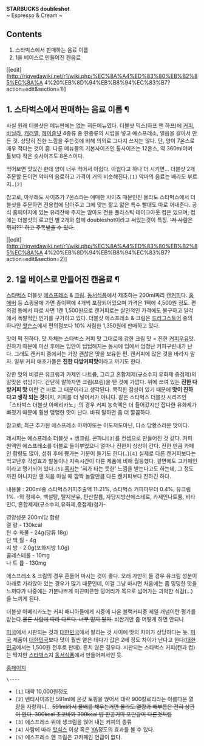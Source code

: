 **STARBUCKS doubleshot**  
~ Espresso & Cream ~

## Contents

    

1. 스타벅스에서 판매하는 음료 이름 
2. 1을 베이스로 만들어진 캔음료 

[[edit](http://rigvedawiki.net/r1/wiki.php/%EC%8A%A4%ED%83%80%EB%B2%85%EC%8A%A
4%20%EB%8D%94%EB%B8%94%EC%83%B7?action=edit&section=1)]

## 1. 스타벅스에서 판매하는 음료 이름 ¶

사실 원래 더블샷은 메뉴판에는 없는 히든메뉴였다. 더블샷 믹스(하프 앤 하프)에 [커피](%EC%BB%A4%ED%94%BC.md),
[바닐라](%EB%B0%94%EB%8B%90%EB%9D%BC.md),
[캐러멜](%EC%BA%90%EB%9F%AC%EB%A9%9C.md),
[헤이즐넛](%ED%97%A4%EC%9D%B4%EC%A6%90%EB%84%9B.md) 4종류 중 한종류의 시럽을 넣고 에스프레소,
얼음을 갈아서 만든 것. 상당히 진한 느낌을 주는것에 비해 의외로 그다지 쓰지는 않다. 단, 양이 7온스로 매우 적다는 것이 흠. 다른
메뉴들의 기본사이즈인 톨사이즈는 12온스, 약 360ml이며 톨보다 작은 숏사이즈도 8온스이다.

  

먹어보면 맛있긴 한데 양이 너무 적어서 아쉽다. 아쉽다고 하나 더 시키면... 더블샷 2개 주문할 돈이면 악마의 음료하고 가격이 거의
비슷해진다.`[1]` 악마의 음료는 배라도 부르지..`[2]`

  

참고로, 아무래도 사이즈가 7온스라는 애매한 사이즈 때문인진 몰라도 스타벅스에서 더블샷을 주문하면 전용컵에 담아주고 그에 맞는 짧고 얇은
특수 빨대도 따로 꺼내준다. 공식 홈페이지에 있는 유리잔에 주지는 않아도 전용 플라스틱 테이크아웃 컵은 있으며, 컵에는 더블샷의 로고인 별
2개와 함께 doubleshot이라고 써있는것이 특징. <del>'저 사람은 뭐지??' 하고 주목받을 수 있다.</del>

  

[[edit](http://rigvedawiki.net/r1/wiki.php/%EC%8A%A4%ED%83%80%EB%B2%85%EC%8A%A
4%20%EB%8D%94%EB%B8%94%EC%83%B7?action=edit&section=2)]

## 2. 1을 베이스로 만들어진 캔음료 ¶

[스타벅스](%EC%8A%A4%ED%83%80%EB%B2%85%EC%8A%A4.md) 더블샷
[에스프레소](%EC%97%90%EC%8A%A4%ED%94%84%EB%A0%88%EC%86%8C.md) &
[크림](%ED%81%AC%EB%A6%BC.md).
[동서식품](%EB%8F%99%EC%84%9C%EC%8B%9D%ED%92%88.md)에서 제조하는 200ml짜리
캔[커피](%EC%BB%A4%ED%94%BC.md)다. [홈에버](%ED%99%88%EC%97%90%EB%B2%84.md) 등
쇼핑몰에 가면 종이팩에 4개씩 포장되어있으며 가격은 1팩에 4,500원 정도. 편의점 등에서 따로 사면 1캔 1,500원으로 캔커피로는
살인적인 가격에도 불구하고 일각에서 폭발적인 인기를 구가하고 있다. 더블샷 에스프레소 & 크림은
[드러그스토어](%EB%93%9C%EB%9F%AC%EA%B7%B8%EC%8A%A4%ED%86%A0%EC%96%B4.md) 중의 하나인
[왓슨스](%EC%99%93%EC%8A%A8%EC%8A%A4.md)에서 편의점보다 10% 저렴한 1,350원에 판매하고 있다.

  

맛이 퍽 진하다. 맛 자체는 스타벅스 커피 맛 그대로에 강한 크림 맛 = 진한
[커피우유](%EC%BB%A4%ED%94%BC%EC%9A%B0%EC%9C%A0.md)맛. 진하기 때문에 마신 후에는 입안이 텁텁해지는
동시에 입에서 엄청난 커피구린내가 난다. 그래도 캔커피 중에서는 가장 괜찮은 맛을 보유한 편. 캔커피에 많은 것을 바라지 말자. 일부 커피
애호가들은 **진한 다방커피맛**이라고 까기도 한다.

  

강한 맛의 비결은 유크림과 카제인 나트륨, 그리고 혼합제제(규소수지 유화제 증점제)의 알맞은 섞임이다. 간단히 말하자면 크림(프림)을 탄
것에 가깝다. 위에 쓰여 있는 __진한 다방커피 맛__ 이란 건 바로 그 때문이라고 생각된다. 묵직한 점성이 있기 때문에 **맛이 진하다고
생각 되는 것**이지, 커피를 더 넣어서가 아니다. 같은 스타벅스 더블샷 시리즈인 「스타벅스 더블샷 아메리카노」의 경우 커피 농축액은 더
들어갔지만 잡다한 유화제가 빠졌기 때문에 훨씬 맹맹한 맛이 난다. 바꿔 말하면 좀 더 깔끔하다.

  

참고로, 최근 추가된 에스프레소 마끼아또는 이도저도아닌, 다소 당황스러운 맛이다.

  

레시피는 에스프레소 더블샷 + 생크림. 콘파냐`[3]`를 컨셉으로 만들어진 것 같다. 커피 원액인 에스프레소를 더블로 들이부었으니 얼마나
진한지 상상이 간다. 진한 만큼 카페인 함량도 많아, 섭취 후에 뿅가는 기분이 들기도 한다(..)`[4]` 실제로 다른 캔커피보다는 먹고난후
각성효과 발동이나 지속시간이 다른 제품에 비해 월등했다. 겉면에도 고카페인이라고 명기되어 있다.`[5]`
[혹자](%ED%98%B9%EC%9E%90.md)는 '혀가 타는 듯한' 느낌을 받는다고도 하는데, 그 정도까진 아니지만 맨 처음 마실
때 깜짝 놀랄만큼 다른 캔커피보다 진하긴 하다.

  

내용물 : 200ml중 스타벅스커피추출액 11.21%, 스타벅스 커피파우더 0.4%, 유크림 1%. -외 정제수, 백설탕, 탈지분유,
탄산칼륨, 자당지방산에스테르, 카제인나트륨, 비타민C, 혼합제제(규소수지,유화제,증점제)첨가-

  

영양성분 200ml당 함량  
열 량 - 130kcal  
탄 수 화물 - 24g(당류 18g)  
단 백 질 - 4g  
지 방 - 2.0g(포화지방 1.0g)  
콜레스테롤 - 10mg  
나 트 륨 - 130mg

  

에스프레소 & 크림의 경우 흔들어 마시는 것이 좋다. 오래 가만히 둘 경우 유크림 성분이 아래로 가라앉아 있는 경우가 많기 때문인데, 이걸
그냥 마시면 처음에는 좀 밍밍한 맛을 느끼다가 나중에는 기분나쁘게 미끈미끈한 덩어리가 목으로 넘어가는 괴악한 식감(...)을 느끼게 된다.

  

더블샷 아메리카노는 커피 매니아들에게 시중에 나온 블랙커피중 제일 개념이란 평가를 받는다.<del>물론 사람에 따라 다르다. 너무 믿지
말자.</del> 비싼거만 좀 어떻게 하면 안되나

  

[미국](%EB%AF%B8%EA%B5%AD.md)에서 시판되는 것과
[대한민국](%EB%8C%80%ED%95%9C%EB%AF%BC%EA%B5%AD.md)에서 팔리는 것 사이에 맛의 차이가 상당하다는 듯.
[미국](%EB%AF%B8%EA%B5%AD.md) 제품이
[대한민국](%EB%8C%80%ED%95%9C%EB%AF%BC%EA%B5%AD.md)보다 맛이 훨씬 옅은 데다가 값은 2배 정도 차이가
난다고 한다([대한민국](%EB%8C%80%ED%95%9C%EB%AF%BC%EA%B5%AD.md)에서는 1,500원 전후로 판매).
흔치 않은 경우다. 시판되는 스타벅스 커피(캔과 컵)는 딱지만
[스타벅스](%EC%8A%A4%ED%83%80%EB%B2%85%EC%8A%A4.md)지
[동서식품](%EB%8F%99%EC%84%9C%EC%8B%9D%ED%92%88.md)에서 만들어져서인 듯.

  

[홈페이지](http://www.starbucksanywhere.co.kr/)

  

`\----`

  * `[1]` 대략 10,000원정도
  * `[2]` 벤티사이즈인 591ml에 온갖 토핑을 얹어서 대략 900칼로리라는 아름다운 열량을 자랑하니... <del>591ml라서 물배를 채우는거면 몰라도 열량과 배부름은 전혀 상관이 없다. 300kcal 초코바와 300kcal 밥 한공기의 포만감이 다른것처럼</del>
  * `[3]` 에스프레소 위에 생크림을 얹어 내는 커피의 종류
  * `[4]` 사람에 따라 [핫식스](%ED%95%AB%EC%8B%9D%EC%8A%A4.md) 이상 혹은 [YA](YA.md)정도의 효과를 볼 수 있다.
  * `[5]` 에스프레소 앤 크림은 고카페인 언급이 없다.

